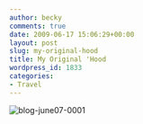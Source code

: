 ```yaml
---
author: becky
comments: true
date: 2009-06-17 15:06:29+00:00
layout: post
slug: my-original-hood
title: My Original 'Hood
wordpress_id: 1833
categories:
- Travel
---
```


![blog-june07-0001](http://beta.beckyjenson.com/wp-content/uploads/2009/06/blog-june07-0001.jpg)
